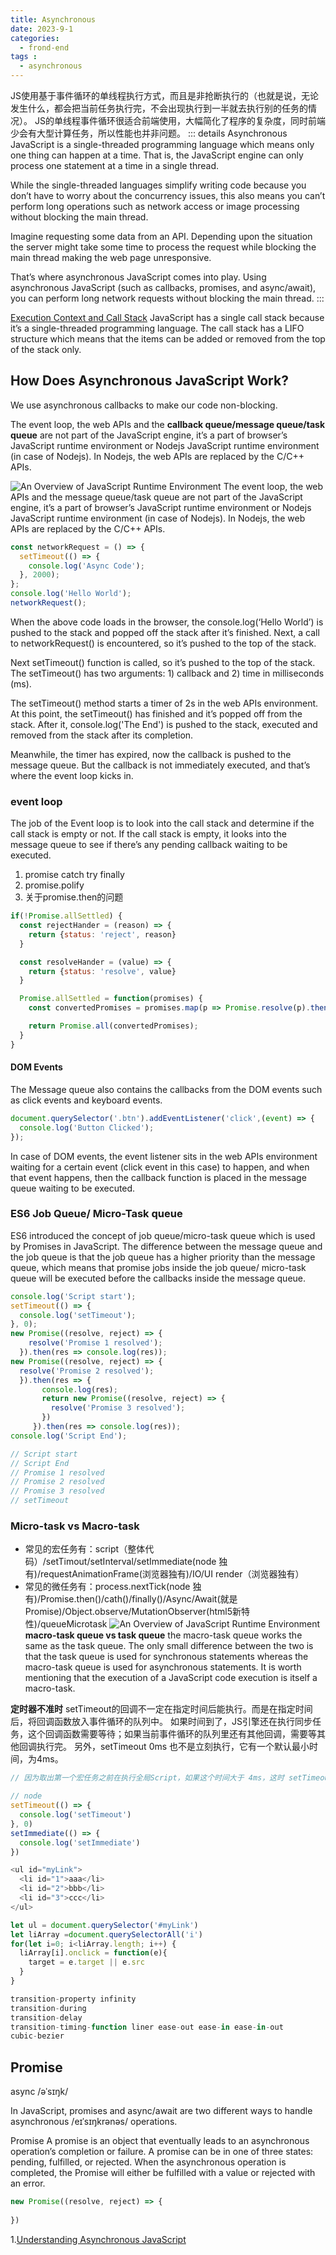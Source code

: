 ```yaml
---
title: Asynchronous
date: 2023-9-1
categories:
  - frond-end
tags :
  - asynchronous
---
```

JS使用基于事件循环的单线程执行方式，而且是非抢断执行的（也就是说，无论发生什么，都会把当前任务执行完，不会出现执行到一半就去执行别的任务的情况）。
JS的单线程事件循环很适合前端使用，大幅简化了程序的复杂度，同时前端少会有大型计算任务，所以性能也并非问题。
::: details Asynchronous
JavaScript is a single-threaded programming language which means only one thing can happen at a time. That is, the JavaScript engine can only process one statement at a time in a single thread.

While the single-threaded languages simplify writing code because you don’t have to worry about the concurrency issues, this also means you can’t perform long operations such as network access or image processing without blocking the main thread.

Imagine requesting some data from an API. Depending upon the situation the server might take some time to process the request while blocking the main thread making the web page unresponsive.

That’s where asynchronous JavaScript comes into play. Using asynchronous JavaScript (such as callbacks, promises, and async/await), you can perform long network requests without blocking the main thread.
:::

[Execution Context and Call Stack](../JSBase/executionContext.md)
JavaScript has a single call stack because it’s a single-threaded programming language. The call stack has a LIFO structure which means that the items can be added or removed from the top of the stack only.

## How Does Asynchronous JavaScript Work?
We use asynchronous callbacks to make our code non-blocking.

The event loop, the web APIs and the **callback queue/message queue/task queue** are not part of the JavaScript engine, it’s a part of browser’s JavaScript runtime environment or Nodejs JavaScript runtime environment (in case of Nodejs). In Nodejs, the web APIs are replaced by the C/C++ APIs.


![An Overview of JavaScript Runtime Environment](../images/eventLoop.jpg)
The event loop, the web APIs and the message queue/task queue are not part of the JavaScript engine, it’s a part of browser’s JavaScript runtime environment or Nodejs JavaScript runtime environment (in case of Nodejs). In Nodejs, the web APIs are replaced by the C/C++ APIs.
```js
const networkRequest = () => {
  setTimeout(() => {
    console.log('Async Code');
  }, 2000);
};
console.log('Hello World');
networkRequest();
```
When the above code loads in the browser, the console.log(‘Hello World’) is pushed to the stack and popped off the stack after it’s finished. Next, a call to networkRequest() is encountered, so it’s pushed to the top of the stack.

Next setTimeout() function is called, so it’s pushed to the top of the stack. The setTimeout() has two arguments: 1) callback and 2) time in milliseconds (ms).

The setTimeout() method starts a timer of 2s in the web APIs environment. At this point, the setTimeout() has finished and it’s popped off from the stack. After it, console.log('The End') is pushed to the stack, executed and removed from the stack after its completion.

Meanwhile, the timer has expired, now the callback is pushed to the message queue. But the callback is not immediately executed, and that’s where the event loop kicks in.

### event loop
The job of the Event loop is to look into the call stack and determine if the call stack is empty or not. If the call stack is empty, it looks into the message queue to see if there’s any pending callback waiting to be executed.

1. promise catch try finally 
3. promise.polify
3. 关于promise.then的问题
```js
if(!Promise.allSettled) {
  const rejectHander = (reason) => {
    return {status: 'reject', reason}
  }

  const resolveHander = (value) => {
    return {status: 'resolve', value}
  }

  Promise.allSettled = function(promises) {
    const convertedPromises = promises.map(p => Promise.resolve(p).then(resolveHandler, rejectHandler));

    return Promise.all(convertedPromises);
  }
}
```

#### DOM Events
The Message queue also contains the callbacks from the DOM events such as click events and keyboard events. 
```js
document.querySelector('.btn').addEventListener('click',(event) => {
  console.log('Button Clicked');
});
```
In case of DOM events, the event listener sits in the web APIs environment waiting for a certain event (click event in this case) to happen, and when that event happens, then the callback function is placed in the message queue waiting to be executed.
### ES6 Job Queue/ Micro-Task queue
ES6 introduced the concept of job queue/micro-task queue which is used by Promises in JavaScript. The difference between the message queue and the job queue is that the job queue has a higher priority than the message queue, which means that promise jobs inside the job queue/ micro-task queue will be executed before the callbacks inside the message queue.
```js
console.log('Script start');
setTimeout(() => {
  console.log('setTimeout');
}, 0);
new Promise((resolve, reject) => {
    resolve('Promise 1 resolved');
  }).then(res => console.log(res));
new Promise((resolve, reject) => {
  resolve('Promise 2 resolved');
  }).then(res => {
       console.log(res);
       return new Promise((resolve, reject) => {
         resolve('Promise 3 resolved');
       })
     }).then(res => console.log(res));
console.log('Script End');

// Script start
// Script End
// Promise 1 resolved
// Promise 2 resolved
// Promise 3 resolved
// setTimeout
```

### Micro-task vs Macro-task
- 常见的宏任务有：script（整体代码）/setTimout/setInterval/setImmediate(node 独有)/requestAnimationFrame(浏览器独有)/IO/UI render（浏览器独有）
- 常见的微任务有：process.nextTick(node 独有)/Promise.then()/cath()/finally()/Async/Await(就是Promise)/Object.observe/MutationObserver(html5新特性)/queueMicrotask
![An Overview of JavaScript Runtime Environment](../images/eventLoop.png)
**macro-task queue vs task queue**
the macro-task queue works the same as the task queue. The only small difference between the two is that the task queue is used for synchronous statements whereas the macro-task queue is used for asynchronous statements.
It is worth mentioning that the execution of a JavaScript code execution is itself a macro-task. 

**定时器不准时**
setTimeout的回调不一定在指定时间后能执行。而是在指定时间后，将回调函数放入事件循环的队列中。
如果时间到了，JS引擎还在执行同步任务，这个回调函数需要等待；如果当前事件循环的队列里还有其他回调，需要等其他回调执行完。
另外，setTimeout 0ms 也不是立刻执行，它有一个默认最小时间，为4ms。
```js
// 因为取出第一个宏任务之前在执行全局Script，如果这个时间大于 4ms，这时 setTimeout 的回调函数已经放入队列，就先执行 setTimeout；如果准备时间小于 4ms，就会先执行 setImmediate。

// node
setTimeout(() => {
  console.log('setTimeout')
}, 0)
setImmediate(() => {
  console.log('setImmediate')
})
```




```js
<ul id="myLink">
  <li id="1">aaa</li>
  <li id="2">bbb</li>
  <li id="3">ccc</li>
</ul>

let ul = document.querySelector('#myLink')
let liArray =document.querySelectorAll('i')
for(let i=0; i<liArray.length; i++) {
  liArray[i].onclick = function(e){
    target = e.target || e.src
  }
}

transition-property infinity
transition-during
transition-delay
transition-timing-function liner ease-out ease-in ease-in-out
cubic-bezier
```
## Promise
async /əˈsɪŋk/

In JavaScript, promises and async/await are two different ways to handle asynchronous /eɪˈsɪŋkrənəs/  operations. 

Promise
A promise is an object that eventually leads to an asynchronous operation’s completion or failure. A promise can be in one of three states: pending, fulfilled, or rejected. When the asynchronous operation is completed, the Promise will either be fulfilled with a value or rejected with an error.

```js
new Promise((resolve, reject) => {
  
})
```

1.[Understanding Asynchronous JavaScript](https://blog.bitsrc.io/understanding-asynchronous-javascript-the-event-loop-74cd408419ff)
